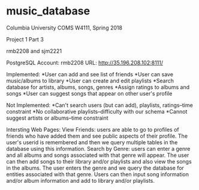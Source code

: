 # music_database

Columbia University COMS W4111, Spring 2018

Project 1 Part 3

rmb2208 and sjm2221

PostgreSQL Account: rmb2208
URL: http://35.196.208.102:8111/

Implemented:
*User can add and see list of friends
*User can save music/albums to library
*User can create and edit playlists
*Search database for artists, albums, songs, genres
*Assign ratings to albums and songs
*User can suggest songs that appear on other user's profile

Not Implemented:
*Can't search users (but can add), playlists, ratings–time constraint
*No collaborative playlists–difficulty with our schema
*Cannot suggest artists or albums–time constraint

Intersting Web Pages:
View Friends: users are able to go to profiles of friends who have added them and see public aspects of their profile.
  The user's userid is remembered and then we query multiple tables in the database using this information.
Search by Genre: users can enter a genre and all albums and songs associated with that genre will appear. The user can then add songs to their library and/or playlists and also view the songs in the albums.
  The user enters the genre and we query the database for entities associated with that genre. Users can then input song information and/or album information and add to library and/or playlists.
